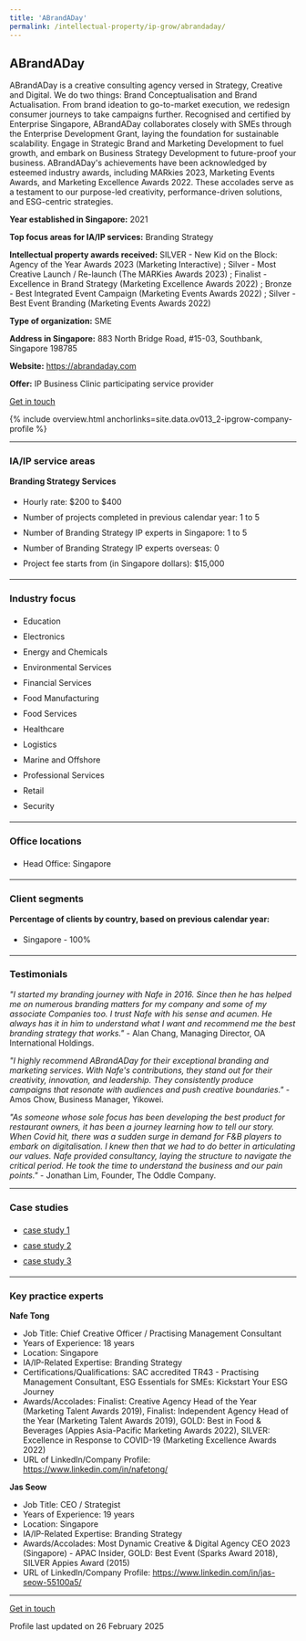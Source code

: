 ```yaml
---
title: 'ABrandADay'
permalink: /intellectual-property/ip-grow/abrandaday/
---
```


## ABrandADay

ABrandADay is a creative consulting agency versed in Strategy, Creative and Digital. We do two things: Brand Conceptualisation and Brand Actualisation. From brand ideation to go-to-market execution, we redesign consumer journeys to take campaigns further. Recognised and certified by Enterprise Singapore, ABrandADay collaborates closely with SMEs through the Enterprise Development Grant, laying the foundation for sustainable scalability. Engage in Strategic Brand and Marketing Development to fuel growth, and embark on Business Strategy Development to future-proof your business. ABrandADay's achievements have been acknowledged by esteemed industry awards, including MARkies 2023, Marketing Events Awards, and Marketing Excellence Awards 2022. These accolades serve as a testament to our purpose-led creativity, performance-driven solutions, and ESG-centric strategies.

<b>Year established in Singapore:</b> 2021

<b>Top focus areas for IA/IP services:</b> Branding Strategy

<b>Intellectual property awards received:</b> SILVER - New Kid on the Block: Agency of the Year Awards 2023 (Marketing Interactive) ; Silver - Most Creative Launch / Re-launch (The MARKies Awards 2023) ; Finalist - Excellence in Brand Strategy (Marketing Excellence Awards 2022) ; Bronze - Best Integrated Event Campaign (Marketing Events Awards 2022) ; Silver - Best Event Branding (Marketing Events Awards 2022)

<b>Type of organization:</b> SME

<b>Address in Singapore:</b> 883 North Bridge Road, #15-03, Southbank, Singapore 198785

<b>Website:</b> <a href='https://abrandaday.com'>https://abrandaday.com</a>

<b>Offer:</b> IP Business Clinic participating service provider

<a class='btn' href='https://form.gov.sg/67d7dce1428098cc04ca65a0' target='_blank' rel='noopener'>Get in touch</a>

{% include overview.html anchorlinks=site.data.ov013_2-ipgrow-company-profile %}

---
<a name='ip-related-service-areas'></a>
### IA/IP service areas

**Branding Strategy Services**

<ul>
<li style='line-height: 27px; margin: 0px 0px !important'>Hourly rate:  $200 to $400</li>
<li style='line-height: 27px; margin: 0px 0px !important'>Number of projects completed in previous calendar year: 1 to 5</li>
<li style='line-height: 27px; margin: 0px 0px !important'>Number of Branding Strategy IP experts in Singapore: 1 to 5</li>
<li style='line-height: 27px; margin: 0px 0px !important'>Number of Branding Strategy IP experts overseas: 0</li>
<li style='line-height: 27px; margin: 0px 0px !important'>Project fee starts from (in Singapore dollars):  $15,000</li>
</ul>

---
<a name='industry-focus'></a>
### Industry focus

<ul><li style='line-height: 27px; margin: 0px 0px !important'> Education </li><li style='line-height: 27px; margin: 0px 0px !important'>Electronics </li><li style='line-height: 27px; margin: 0px 0px !important'>Energy and Chemicals </li><li style='line-height: 27px; margin: 0px 0px !important'>Environmental Services </li><li style='line-height: 27px; margin: 0px 0px !important'>Financial Services </li><li style='line-height: 27px; margin: 0px 0px !important'>Food Manufacturing </li><li style='line-height: 27px; margin: 0px 0px !important'>Food Services </li><li style='line-height: 27px; margin: 0px 0px !important'>Healthcare </li><li style='line-height: 27px; margin: 0px 0px !important'>Logistics </li><li style='line-height: 27px; margin: 0px 0px !important'>Marine and Offshore </li><li style='line-height: 27px; margin: 0px 0px !important'>Professional Services </li><li style='line-height: 27px; margin: 0px 0px !important'>Retail </li><li style='line-height: 27px; margin: 0px 0px !important'>Security</li></ul>

---
<a name='office-locations'></a>
### Office locations

<ul><li style='line-height: 27px; margin: 0px 0px !important'> Head Office: Singapore</li></ul>

---
<a name='client-segments'></a>
### Client segments

**Percentage of clients by country, based on previous calendar year:**

<ul><li style='line-height: 27px; margin: 0px 0px !important'> Singapore - 100%</li></ul>

---
<a name='testimonials'></a>
### Testimonials

*"I started my branding journey with Nafe in 2016. Since then he has helped me on numerous branding matters for my company and some of my associate Companies too.     I trust Nafe with his sense and acumen. He always has it in him to understand what I want and recommend me the best branding strategy that works."* - Alan Chang, Managing Director, OA International Holdings.

*"I highly recommend ABrandADay for their exceptional branding and marketing services. With Nafe's contributions, they stand out for their creativity, innovation, and leadership. They consistently produce campaigns that resonate with audiences and push creative boundaries."* - Amos Chow, Business Manager, Yikowei.

*"As someone whose sole focus has been developing the best product for restaurant owners, it has been a journey learning how to tell our story. When Covid hit, there was a sudden surge in demand for F&B players to embark on digitalisation. I knew then that we had to do better in articulating our values. Nafe provided consultancy, laying the structure to navigate the critical period. He took the time to understand the business and our pain points."* - Jonathan Lim, Founder, The Oddle Company.



---
<a name='case-studies'></a>
### Case studies

<ul><li style='line-height: 27px; margin: 0px 0px !important'> <a href="https://abrandaday.com/project/senoko-energy/" target="_blank" rel="noopener">case study 1</a></li><li style='line-height: 27px; margin: 0px 0px !important'><a href="https://abrandaday.com/campaigns/dodoland/" target="_blank" rel="noopener">case study 2</a></li><li style='line-height: 27px; margin: 0px 0px !important'><a href="https://abrandaday.com/campaigns/woke-ramen/" target="_blank" rel="noopener">case study 3</a>
</li></ul>

---
<a name='key-practice-experts'></a>
### Key practice experts

**Nafe Tong**

- Job Title: Chief Creative Officer / Practising Management Consultant
- Years of Experience: 18 years
- Location: Singapore
- IA/IP-Related Expertise: Branding Strategy
- Certifications/Qualifications: SAC accredited TR43 - Practising Management Consultant, ESG Essentials for SMEs: Kickstart Your ESG Journey
- Awards/Accolades: Finalist: Creative Agency Head of the Year (Marketing Talent Awards 2019), Finalist: Independent Agency Head of the Year (Marketing Talent Awards 2019), GOLD: Best in Food & Beverages (Appies Asia-Pacific Marketing Awards 2022), SILVER: Excellence in Response to COVID-19 (Marketing Excellence Awards 2022)
- URL of LinkedIn/Company Profile: <a href="https://www.linkedin.com/in/nafetong/" target="_blank" rel="noopener">https://www.linkedin.com/in/nafetong/</a>

**Jas Seow**

- Job Title: CEO / Strategist
- Years of Experience: 19 years
- Location: Singapore
- IA/IP-Related Expertise: Branding Strategy
- Awards/Accolades: Most Dynamic Creative & Digital Agency CEO 2023 (Singapore) - APAC Insider, GOLD: Best Event (Sparks Award 2018), SILVER Appies Award (2015)
- URL of LinkedIn/Company Profile: <a href="https://www.linkedin.com/in/jas-seow-55100a5/" target="_blank" rel="noopener">https://www.linkedin.com/in/jas-seow-55100a5/</a>

---
<p>
<a class='btn' href='https://form.gov.sg/67d7dce1428098cc04ca65a0' target='_blank' rel='noopener'>Get in touch</a>
</p>
Profile last updated on 26 February 2025
